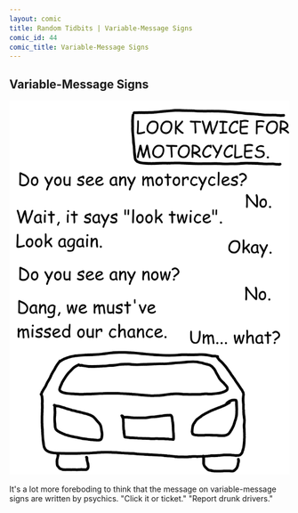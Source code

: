 ```yaml
---
layout: comic
title: Random Tidbits | Variable-Message Signs
comic_id: 44
comic_title: Variable-Message Signs
---
```


## Variable-Message Signs

<img id="img44" src="/assets/images/44.png">

It's a lot more foreboding to think that the message on variable-message signs are written by psychics. "Click it or ticket." "Report drunk drivers."
